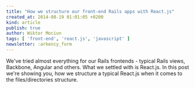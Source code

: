 ```yaml
---
title: "How we structure our front-end Rails apps with React.js"
created_at: 2014-08-19 01:01:05 +0200
kind: article
publish: true
author: Wiktor Mociun
tags: [ 'front-end', 'react.js', 'javascript' ]
newsletter: :arkency_form
---
```


We've tried almost everything for our Rails frontends - typical Rails views, Backbone, Angular and others. What we settled with is React.js. In this post we're showing you, how we structure a typical React.js when it comes to the files/directories structure.

<!-- more -->


